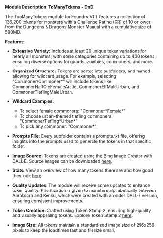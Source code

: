 <p>
	<strong>Module Description: ToManyTokens - DnD</strong>
</p>
<p>The TooManyTokens module for Foundry VTT features a collection of 136,200 tokens for monsters with a Challenge Rating (CR) of 10 or lower from the Dungeons &amp; Dragons Monster Manual with a cumulative size of 590MB.</p>
<p>
	<strong>Features:</strong>
</p>
<ul>
	<li>
		<p>
			<strong>Extensive Variety:</strong> Includes at least 20 unique token variations for nearly all monsters, with some categories containing up to 400 tokens, ensuring diverse options for guards, zombies, commoners, and more.</p>
	</li>
	<li>
		<p>
			<strong>Organized Structure:</strong> Tokens are sorted into subfolders, and named allowing for wildcard usage. For example, selecting "Commoner/Commoner*" will include tokens like CommonerHalfOrcFemaleArctic, CommonerElfMaleUrban, and CommonerTieflingMaleUrban.</p>
	</li>
	<li>
		<p>
			<strong>Wildcard Examples:</strong>
		</p>
		<ul>
			<li>To select female commoners: "Commoner*Female*"</li>
			<li>To choose urban-themed tiefling commoners: "CommonerTiefling*Urban*"</li>
			<li>To pick any commoner: "Commoner*"</li>
		</ul>
	</li>
	<li>
		<p>
			<strong>Prompts File:</strong> Every subfolder contains a prompts.txt file, offering insights into the prompts used to generate the tokens in that specific folder.</p>
	</li>
	<li>
		<p>
			<strong>Image Source:</strong> Tokens are created using the Bing Image Creator with DALL·E. Source images can be downloaded <a href="#" target="https://drive.google.com/drive/folders/1GApJRyeHzAGO-VyK2mESQzPWsqU9tw8R?usp=sharing">here</a>.</p>
	</li>
	<li>
		<p>
			<strong>Stats:</strong> View an overview of how many tokens there are and how good they look <a href="#" target="https://docs.google.com/spreadsheets/d/1h_HpdIrrvfxKONN8a1Gme5atgrwd341d04odImLR22U/edit?usp=sharing">here</a>.</p>
	</li>
	<li>
		<p>
			<strong>Quality Updates:</strong> The module will receive some updates to enhance token quality. Prioritization is given to monsters alphabetically between Aarakocra and Kenku, which were created with an older DALL·E version, ensuring consistent improvements.</p>
	</li>
	<li>
		<p>
			<strong>Token Creation:</strong> Crafted using Token Stamp 2, ensuring high-quality and visually appealing tokens. Explore Token Stamp 2 <a href="#" target="https://rolladvantage.com/tokenstamp/">here</a>.</p>
	</li>
	<li>
		<p>
			<strong>Image Size:</strong> All tokens maintain a standardized image size of 256x256 pixels to keep the loadtimes fast and filesize small.</p>
	</li>
</ul>

